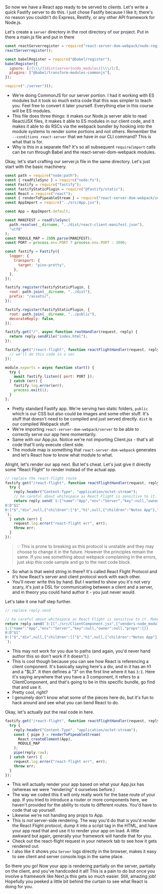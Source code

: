 So now we have a React app ready to be served to clients. Let's write a quick Fastify server to do this. I just chose Fastify because I like it; there's no reason you couldn't do Express, Restify, or any other API framework for Node.js.

Let's create a `server` directory in the root directory of our project. Put in there a main.js file and put in there

```javascript
const reactServerregister = require("react-server-dom-webpack/node-register");
reactServerregister();

const babelRegister = require("@babel/register");
babelRegister({
  ignore: [/[\\\/](dist|server|node_modules)[\\\/]/],
  plugins: ["@babel/transform-modules-commonjs"],
});

require("./server")();
```

- We're doing CommonJS for our server portion. I had it working with ES modules but it took so much extra code that this was simpler to teach you. Feel free to convert it later yourself. Everything else in this course will be ES modules.
- This file does three things: it makes our Node.js server able to read React/JSX files, it makes it able to ES modules in our client code, and it makes it able to do RSCs via the webpack bundler by hooking into the module systems to render some portions and not others. Remember the `--conditions react-server` that we have in our CLI command? This is what that is for.
- Why is this in a separate file? It's so all subsequent `require`/`import` calls can be run through Babel and the react-server-dom-webpack modules.

Okay, let's start crafting our server.js file in the same directory. Let's just start with the basic machinery.

```javascript
const path = require("node:path");
const { readFileSync } = require("node:fs");
const Fastify = require("fastify");
const fastifyStaticPlugin = require("@fastify/static");
const React = require("react");
const { renderToPipeableStream } = require("react-server-dom-webpack/server");
const AppImport = require("../src/App.jsx");

const App = AppImport.default;

const MANIFEST = readFileSync(
  path.resolve(__dirname, "../dist/react-client-manifest.json"),
  "utf8"
);
const MODULE_MAP = JSON.parse(MANIFEST);
const PORT = process.env.PORT ? process.env.PORT : 3000;

const fastify = Fastify({
  logger: {
    transport: {
      target: "pino-pretty",
    },
  },
});

fastify.register(fastifyStaticPlugin, {
  root: path.join(__dirname, "../dist"),
  prefix: "/assets/",
});

fastify.register(fastifyStaticPlugin, {
  root: path.join(__dirname, "../public"),
  decorateReply: false,
});

fastify.get("/", async function rootHandler(request, reply) {
  return reply.sendFile("index.html");
});

fastify.get("/react-flight", function reactFlightHandler(request, reply) {
  // we'll do this code in a sec
});

module.exports = async function start() {
  try {
    await fastify.listen({ port: PORT });
  } catch (err) {
    fastify.log.error(err);
    process.exit(1);
  }
};
```

- Pretty standard Fastify app. We're serving two static folders, `public` which is our CSS but also could be images and some other stuff. It's stuff that doesn't need to be compiled and just served directly. `dist` is our compiled Webpack stuff.
- We're importing `react-server-dom-webpack/server` to be able to correctly serve our app here momentarily.
- Same with our App.jsx. Notice we're not importing Client.jsx - that's all code that'll only execute client side.
- The module map is something that `react-server-dom-webpack` generates and let's React how to know what module to what.

Alright, let's render our app next. But let's cheat. Let's just give it directly some "React Flight" to render instead of the actual app.

```javascript
// replace the react-flight route
fastify.get("/react-flight", function reactFlightHandler(request, reply) {
  try {
    reply.header("Content-Type", "application/octet-stream");
    // be careful about whitespace as React Flight is sensitive to it. Make your editor isn't inserting any
    return reply.send(`1:{"name":"App","env":"Server","key":null,"owner":null,"props":{}}
0:D"$1"
0:["$","div",null,{"children":["$","h1",null,{"children":"Notes App"},"$1"]},"$1"]
`);
  } catch (err) {
    request.log.error("react-flight err", err);
    throw err;
  }
});
```

> 💡 This is prone to breaking as this protocol is unstable and they may choose to change it in the future. However the principles remain the same. If you see something about webpack complaining in the errors, just skip this code sample and go to the next code block.

- So what is that weird string in there? It's called React Flight Protocol and it's how React's server and client protocol work with each other.
- You'll never write this by hand. But I wanted to show you it's not very scary, it's just a DSL for communicating between a client and a server, and in theory you could hand author it - you just never would.

Let's take it one half step further.

```javascript
// replace reply.send

// be careful about whitespace as React Flight is sensitive to it. Make your editor isn't inserting any
return reply.send(`3:I["./src/ClientComponent.jsx",["vendors-node_modules_react_jsx-dev-runtime_js","vendors-node_modules_react_jsx-dev-runtime_js.chunk.js","client0","client0.chunk.js"],""]
1:{"name":"App","env":"Server","key":null,"owner":null,"props":{}}
0:D"$1"
0:["$","div",null,{"children":[["$","h1",null,{"children":"Notes App"},"$1"],["$","$L3",null,{},"$1"]]},"$1"]
`);
```

- This may not work for you due to paths (and again, you'd never hand author this so don't work if it doesn't.)
- This is cool though because you can see how React is referencing a client component. It's basically saying here's a div, and in it has an h1 and a "$L3". It then defines a "3" on the first line where it has `3:I`. Here it's saying anywhere that you have a 3 component, it refers to a ClientComponent, and that's going to be in this specific bundle, go find that and use it.
- Pretty cool, right?
- I genuinely don't know what some of the pieces here do, but it's fun to hack around and see what you can bend React to do.

Okay, let's actually put the real code in here.

```javascript
fastify.get("/react-flight", function reactFlightHandler(request, reply) {
  try {
    reply.header("Content-Type", "application/octet-stream");
    const { pipe } = renderToPipeableStream(
      React.createElement(App),
      MODULE_MAP
    );
    pipe(reply.raw);
  } catch (err) {
    request.log.error("react-flight err", err);
    throw err;
  }
});
```

- This will actually render your app based on what your App.jsx has (whereas we were "rendering" it ourselves before.)
- The way we coded this it will only really work for the base route of your app. If you tried to introduce a router or more components here, we haven't provided for the ability to route to different routes. You'd have to code that up yourself.
- Likewise we're not handing any props to App.
- This is _not_ server-side rendering. The way you'd do that is you'd render the React Flight protocol, dump it into a script tag in the HTML, and have your app read that and use it to render your app on load. A little awkward but again, generally your framework will handle that for you.
- Check out the react-flight request in your network tab to see how it gets rendered out.
- I also like it shows you `Server` logs directly in the browser, makes it easy to see client and server console.logs in the same place.

So there you go! Now your app is rendering partially on the server, partially on the client, and you've handcoded it all! This is a pain to do but once you involve a framework like Next.js this gets so much easier. Still, amazing job! Hopefully you peeked a little bit behind the curtain to see what React is doing for you.
